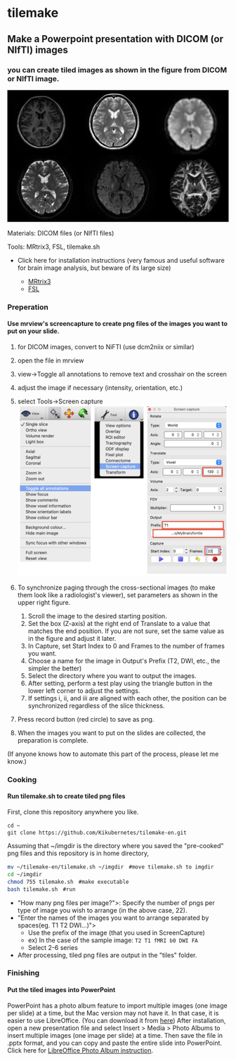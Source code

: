 # tilemake

## Make a Powerpoint presentation with DICOM (or NIfTI) images

### you can create tiled images as shown in the figure from DICOM or NIfTI image.

![0](2022-11-10-22-58-00.png)

Materials: DICOM files (or NIfTI files)

Tools: MRtrix3, FSL, tilemake.sh

* Click here for installation instructions (very famous and useful software for brain image analysis, but beware of its large size)

  * [MRtrix3](https://github.com/MRtrix3/homebrew-mrtrix3)
  * [FSL](https://fsl.fmrib.ox.ac.uk/fsl/fslwiki/FslInstallation)

### Preperation

#### Use mrview's screencapture to create  png files of the images you want to put on your slide.

1. for DICOM images, convert to NiFTI (use dcm2niix or similar)
1. open the file in mrview
1. view→Toggle all annotations to remove text and crosshair on the screen
1. adjust the image if necessary (intensity, orientation, etc.)
1. select Tools→Screen capture
![](2022-12-26-19-11-11.png)
1. To synchronize paging through the cross-sectional images (to make them look like a radiologist's viewer), set parameters as shown in the upper right figure.

    1. Scroll the image to the desired starting position.
    2. Set the box (Z-axis) at the right end of Translate to a value that matches the end position. If you are not sure, set the same value as in the figure and adjust it later.
    3. In Capture, set Start Index to 0 and Frames to the number of frames you want.
    4. Choose a name for the image in Output's Prefix (T2, DWI, etc., the simpler the better)
    5. Select the directory where you want to output the images.
    6. After setting, perform a test play using the triangle button in the lower left corner to adjust the settings.
    7. If settings ⅰ, ⅱ, and ⅲ are aligned with each other, the position can be synchronized regardless of the slice thickness.

1. Press record button (red circle) to save as png.
1. When the images you want to put on the slides are collected, the preparation is complete.

(If anyone knows how to automate this part of the process, please let me know.)

### Cooking

#### Run tilemake.sh to create tiled png files

First, clone this repository anywhere you like.
```
cd ~
git clone https://github.com/Kikubernetes/tilemake-en.git
```
Assuming that ~/imgdir is the directory where you saved the "pre-cooked" png files and this repository is in home directory,

```bash
mv ~/tilemake-en/tilemake.sh ~/imgdir　#move tilemake.sh to imgdir
cd ~/imgdir
chmod 755 tilemake.sh　#make executable
bash tilemake.sh　#run
```

- "How many png files per image?">: Specify the number of pngs per type of image you wish to arrange (in the above case, 22).
- "Enter the names of the images you want to arrange separated by spaces(eg. T1 T2 DWI...)"> 
  - Use the prefix of the image (that you used in ScreenCapture)
  - ex) In the case of the sample image: `T2 T1 fMRI b0 DWI FA`
  - Select 2-6 series
- After processing, tiled png files are output in the "tiles" folder.
  
### Finishing

#### Put the tiled images into PowerPoint

PowerPoint has a photo album feature to import multiple images (one image per slide) at a time, but the Mac version may not have it. In that case, it is easier to use LibreOffice. (You can download it from [here][1])
After installation, open a new presentation file and select Insert > Media > Photo Albums to insert multiple images (one image per slide) at a time. Then save the file in .pptx format, and you can copy and paste the entire slide into PowerPoint.
Click here for [LibreOffice Photo Album instruction][2].

[1]:https://www.libreoffice.org
[2]:https://help.libreoffice.org/7.4/ro/text/simpress/guide/photo_album.html?&DbPAR=SHARED&System=MAC
